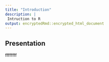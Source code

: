 ```yaml
---
title: "Introduction"
description: |
 Intruction to R
output: encryptedRmd::encrypted_html_document
---
```


## Presentation


ffffffff



```{.r .distill-force-highlighting-css}
```
